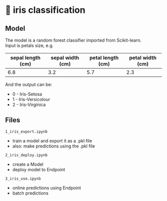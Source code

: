 # 🌷 iris classification

## Model
The model is a random forest classifier imported from Scikit-learn.  
Input is petals size, e.g.

| sepal length (cm)  | sepal width (cm) | petal length (cm) | petal width (cm) |
| ------------- | ------------- | ------------- | ------------- |
| 6.8  | 3.2  | 5.7  | 2.3  |

And the output can be:
- 0 - Iris-Setosa
- 1 - Iris-Versicolour
- 2 - Iris-Virginica

## Files

`1_iris_export.ipynb`  
- train a model and export it as a .pkl file
- also: make predictions using the .pkl file

`2_iris_deploy.ipynb`  
- create a Model
- deploy model to Endpoint

`3_iris_use.ipynb`
- online predictions using Endpoint
- batch predictions
